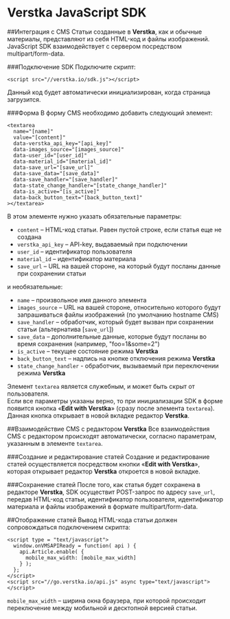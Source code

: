 # Verstka JavaScript SDK

##Интеграция с CMS
Статьи созданные в **Verstka**, как и обычные материалы, представляют из себя HTML-код и файлы изображений.
JavaScript SDK взаимодействует с сервером посредством multipart/form-data.

###Подключение SDK
Подключите скрипт:
```
<script src="//verstka.io/sdk.js"></script>
```
Данный код будет автоматически инициализирован, когда страница загрузится.

###Форма
В форму CMS необходимо добавить следующий элемент:
```
<textarea
  name="[name]"
  value="[content]"
  data-verstka_api_key="[api_key]"
  data-images_source="[images_source]"
  data-user_id="[user_id]"
  data-material_id="[material_id]"
  data-save_url="[save_url]"
  data-save_data="[save_data]"
  data-save_handler="[save_handler]"
  data-state_change_handler="[state_change_handler]"
  data-is_active="[is_active]"
  data-back_button_text="[back_button_text]"
></textarea>
```

В этом элементе нужно указать обязательные параметры:
* `content` – HTML-код статьи. Равен пустой строке, если статья еще не создана
* `verstka_api_key` – API-key, выдаваемый при подключении
* `user_id` – идентификатор пользователя
* `material_id` – идентификатор материала
* `save_url` – URL на вашей стороне, на который будут посланы данные при сохранении статьи

и необязательные:
* `name` – произвольное имя данного элемента
* `images_source` – URL на вашей стороне, относительно которого будут запрашиваться файлы изображений (по умолчанию hostname CMS)
* `save_handler` – обработчик, который будет вызван при сохранении статьи (альтернатива [`save_url`])
* `save_data` – дополнительные данные, которые будут посланы во время сохранения (например, "foo=1&some=2")
* `is_active` – текущее состояние режима **Verstka**
* `back_button_text` – надпись на кнопке отключения режима **Verstka**
* `state_change_handler` - обработчик, вызываемый при переключении режима **Verstka**

Элемент `textarea` является служебным, и может быть скрыт от пользователя.<br>
Если все параметры указаны верно, то при инициализации SDK в форме появится кнопка &laquo;**Edit with Verstka**&raquo; (сразу после элемента `textarea`).<br>
Данная кнопка открывает в новой вкладке редактор **Verstka**.

##Взаимодействие CMS с редактором **Verstka**
Все взаимодействия CMS с редактором происходят автоматически, согласно параметрам, указанным в элементе `textarea`.

###Создание и редактирование статей
Создание и редактирование статей осуществляется посредством кнопки &laquo;**Edit with Verstka**&raquo;, которая открывает редактор **Verstka** откроется в новой вкладке.

###Сохранение статей
После того, как статья будет сохранена в редакторе **Verstka**, SDK осуществит POST-запрос по адресу `save_url`, передав HTML-код статьи, идентификатор пользователя, идентификатор материала и файлы изображений в формате multipart/form-data.

##Отображение статей
Вывод HTML-кода статьи должен сопровождаться подключением скрипта:

```
<script type = "text/javascript">
  window.onVMSAPIReady = function( api ) {
    api.Article.enable( {
      mobile_max_width: [mobile_max_width]
    } );
  };
</script>
<script src="//go.verstka.io/api.js" async type="text/javascript"></script>
```

`mobile_max_width` – ширина окна браузера, при которой происходит переключение между мобильной и десктопной версией статьи.

